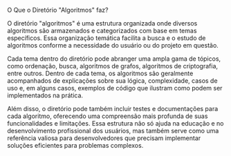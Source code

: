O Que o Diretório "Algoritmos" faz?

O diretório "algoritmos" é uma estrutura organizada onde diversos algoritmos são armazenados e categorizados com base em temas específicos. Essa organização temática facilita a busca e o estudo de algoritmos conforme a necessidade do usuário ou do projeto em questão.

Cada tema dentro do diretório pode abranger uma ampla gama de tópicos, como ordenação, busca, algoritmos de grafos, algoritmos de criptografia, entre outros. Dentro de cada tema, os algoritmos são geralmente acompanhados de explicações sobre sua lógica, complexidade, casos de uso e, em alguns casos, exemplos de código que ilustram como podem ser implementados na prática.

Além disso, o diretório pode também incluir testes e documentações para cada algoritmo, oferecendo uma compreensão mais profunda de suas funcionalidades e limitações. Essa estrutura não só ajuda na educação e no desenvolvimento profissional dos usuários, mas também serve como uma referência valiosa para desenvolvedores que precisam implementar soluções eficientes para problemas complexos.
